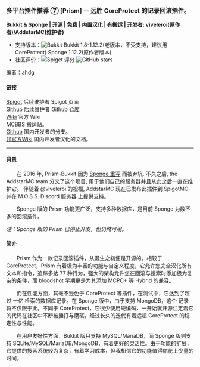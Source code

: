 ### 多平台插件推荐 ⑦ [Prism] -- 远胜 CoreProtect 的记录回滚插件。

**Bukkit & Sponge | 开源 | 免费 | 内置汉化 | 有搬运 | 开发者: viveleroi(原作者)/AddstarMC(维护者)**

* 支持版本：![Bukkit](https://img.shields.io/spiget/tested-versions/75166?label=Bukkit) Bukkit 1.8-1.12.2(老版本，不受支持，建议用CoreProtect) Sponge 1.12.2(原作者版本)
* 社区评价：![Spiget 评分](https://img.shields.io/spiget/rating/75166?label=Spigot%20%E8%AF%84%E5%88%86&style=flat-square) ![GitHub stars](https://img.shields.io/github/stars/AddstarMC/Prism-Bukkit?label=GitHub%20stars&style=flat-square)

编者：ahdg

#### 链接

[Spigot](https://www.spigotmc.org/resources/prism.75166/) 后续维护者 Spigot 页面
<br>[Github](https://github.com/AddstarMC/Prism-Bukkit) 后续维护者 Github 仓库
<br>[Wiki](https://prism-bukkit.readthedocs.io/) 官方 Wiki
<br>[MCBBS](https://www.mcbbs.net/thread-1230654-1-1.html) 搬运贴。
<br>[Github](https://github.com/Rothes/Prism-Bukkit) 国内开发者的分支。
<br>[非官方Wiki](https://prism-cn.readthedocs.io/) 国内开发者汉化的文档。

---

#### 背景

&emsp;&emsp;在 2016 年, Prism-Bukkit 因为 [Sponge 重写](https://github.com/prism/Prism) 而被弃坑. 不久之后, the AddstarMC team 分叉了这个项目, 
用于他们自己的服务器并且从此之后一直在维护它。 伴随着 @viveleroi 的祝福, AddstarMC 现在已发布此插件到 SpigotMC 
并在 M.O.S.S. Discord 服务器 上提供支持。

&emsp;&emsp;Sponge 版的 Prism 功能更广泛，支持多种数据库，是目前 Sponge 为数不多的回滚插件。

*注：Sponge 版的 Prism 已停止开发，但仍然可用。*

#### 简介

&emsp;&emsp;Prism 作为一款记录回滚插件，从诞生之初便是开源的。相较于 CoreProtect，Prism 有着极为丰富的功能与自定义程度，它允许您完全汉化所有文本和指令，追踪多达 77 种行为，强大的架构允许您在回滚与搜索时添加极为复杂的条件，而 bloodshot 早期更是为其添加 MCPC+ 等 Hybrid 的兼容。
  
&emsp;&emsp;而在性能方面，其毫不逊色于 CoreProtect 等插件，在测试中，它达到了超过 一亿 检索的数据库记录。在 Sponge 版中，由于支持 MongoDB，这个
记录将不仅限于此。不同于 CoreProtect，它很少使用硬编码，一开始就开源注定着它的代码在社区中不断被捶打与磨砺，经过长久的迭代有着远超 CoreProtect
的稳定性与性能。

&emsp;&emsp;在用户友好性方面，Bukkit 版只支持 MySQL/MariaDB，而 Sponge 版则支持 SQLite/MySQL/MariaDB/MongoDB，有着更好的灵活性。由于功能的扩展，
它提供的搜索系统较为复杂，有着学习成本，但我相信它的功能值得你花上少量的时间。
